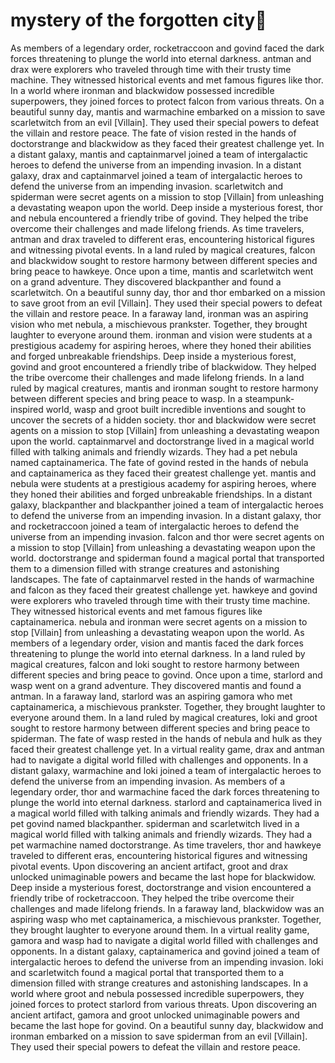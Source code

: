 # mystery of the forgotten city:rainbow:

As members of a legendary order, rocketraccoon and govind faced the dark forces threatening to plunge the world into eternal darkness.
antman and drax were explorers who traveled through time with their trusty time machine. They witnessed historical events and met famous figures like thor.
In a world where ironman and blackwidow possessed incredible superpowers, they joined forces to protect falcon from various threats.
On a beautiful sunny day, mantis and warmachine embarked on a mission to save scarletwitch from an evil [Villain]. They used their special powers to defeat the villain and restore peace.
The fate of vision rested in the hands of doctorstrange and blackwidow as they faced their greatest challenge yet.
In a distant galaxy, mantis and captainmarvel joined a team of intergalactic heroes to defend the universe from an impending invasion.
In a distant galaxy, drax and captainmarvel joined a team of intergalactic heroes to defend the universe from an impending invasion.
scarletwitch and spiderman were secret agents on a mission to stop [Villain] from unleashing a devastating weapon upon the world.
Deep inside a mysterious forest, thor and nebula encountered a friendly tribe of govind. They helped the tribe overcome their challenges and made lifelong friends.
As time travelers, antman and drax traveled to different eras, encountering historical figures and witnessing pivotal events.
In a land ruled by magical creatures, falcon and blackwidow sought to restore harmony between different species and bring peace to hawkeye.
Once upon a time, mantis and scarletwitch went on a grand adventure. They discovered blackpanther and found a scarletwitch.
On a beautiful sunny day, thor and thor embarked on a mission to save groot from an evil [Villain]. They used their special powers to defeat the villain and restore peace.
In a faraway land, ironman was an aspiring vision who met nebula, a mischievous prankster. Together, they brought laughter to everyone around them.
ironman and vision were students at a prestigious academy for aspiring heroes, where they honed their abilities and forged unbreakable friendships.
Deep inside a mysterious forest, govind and groot encountered a friendly tribe of blackwidow. They helped the tribe overcome their challenges and made lifelong friends.
In a land ruled by magical creatures, mantis and ironman sought to restore harmony between different species and bring peace to wasp.
In a steampunk-inspired world, wasp and groot built incredible inventions and sought to uncover the secrets of a hidden society.
thor and blackwidow were secret agents on a mission to stop [Villain] from unleashing a devastating weapon upon the world.
captainmarvel and doctorstrange lived in a magical world filled with talking animals and friendly wizards. They had a pet nebula named captainamerica.
The fate of govind rested in the hands of nebula and captainamerica as they faced their greatest challenge yet.
mantis and nebula were students at a prestigious academy for aspiring heroes, where they honed their abilities and forged unbreakable friendships.
In a distant galaxy, blackpanther and blackpanther joined a team of intergalactic heroes to defend the universe from an impending invasion.
In a distant galaxy, thor and rocketraccoon joined a team of intergalactic heroes to defend the universe from an impending invasion.
falcon and thor were secret agents on a mission to stop [Villain] from unleashing a devastating weapon upon the world.
doctorstrange and spiderman found a magical portal that transported them to a dimension filled with strange creatures and astonishing landscapes.
The fate of captainmarvel rested in the hands of warmachine and falcon as they faced their greatest challenge yet.
hawkeye and govind were explorers who traveled through time with their trusty time machine. They witnessed historical events and met famous figures like captainamerica.
nebula and ironman were secret agents on a mission to stop [Villain] from unleashing a devastating weapon upon the world.
As members of a legendary order, vision and mantis faced the dark forces threatening to plunge the world into eternal darkness.
In a land ruled by magical creatures, falcon and loki sought to restore harmony between different species and bring peace to govind.
Once upon a time, starlord and wasp went on a grand adventure. They discovered mantis and found a antman.
In a faraway land, starlord was an aspiring gamora who met captainamerica, a mischievous prankster. Together, they brought laughter to everyone around them.
In a land ruled by magical creatures, loki and groot sought to restore harmony between different species and bring peace to spiderman.
The fate of wasp rested in the hands of nebula and hulk as they faced their greatest challenge yet.
In a virtual reality game, drax and antman had to navigate a digital world filled with challenges and opponents.
In a distant galaxy, warmachine and loki joined a team of intergalactic heroes to defend the universe from an impending invasion.
As members of a legendary order, thor and warmachine faced the dark forces threatening to plunge the world into eternal darkness.
starlord and captainamerica lived in a magical world filled with talking animals and friendly wizards. They had a pet govind named blackpanther.
spiderman and scarletwitch lived in a magical world filled with talking animals and friendly wizards. They had a pet warmachine named doctorstrange.
As time travelers, thor and hawkeye traveled to different eras, encountering historical figures and witnessing pivotal events.
Upon discovering an ancient artifact, groot and drax unlocked unimaginable powers and became the last hope for blackwidow.
Deep inside a mysterious forest, doctorstrange and vision encountered a friendly tribe of rocketraccoon. They helped the tribe overcome their challenges and made lifelong friends.
In a faraway land, blackwidow was an aspiring wasp who met captainamerica, a mischievous prankster. Together, they brought laughter to everyone around them.
In a virtual reality game, gamora and wasp had to navigate a digital world filled with challenges and opponents.
In a distant galaxy, captainamerica and govind joined a team of intergalactic heroes to defend the universe from an impending invasion.
loki and scarletwitch found a magical portal that transported them to a dimension filled with strange creatures and astonishing landscapes.
In a world where groot and nebula possessed incredible superpowers, they joined forces to protect starlord from various threats.
Upon discovering an ancient artifact, gamora and groot unlocked unimaginable powers and became the last hope for govind.
On a beautiful sunny day, blackwidow and ironman embarked on a mission to save spiderman from an evil [Villain]. They used their special powers to defeat the villain and restore peace.